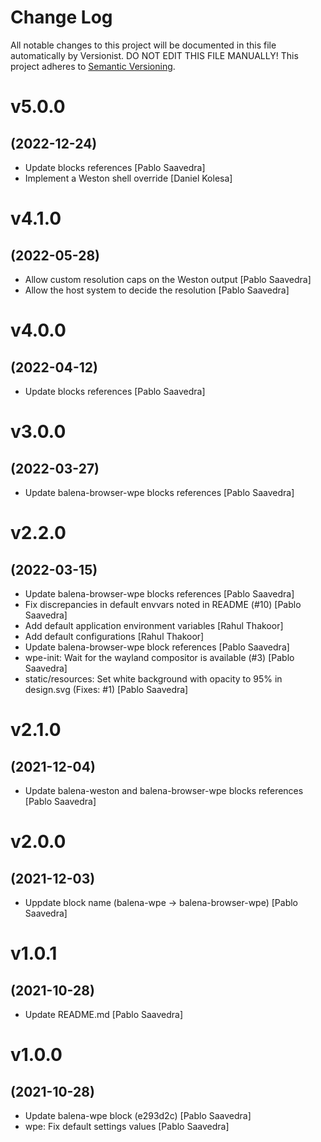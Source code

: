 # Change Log

All notable changes to this project will be documented in this file
automatically by Versionist. DO NOT EDIT THIS FILE MANUALLY!
This project adheres to [Semantic Versioning](http://semver.org/).

# v5.0.0
## (2022-12-24)

* Update blocks references [Pablo Saavedra]
* Implement a Weston shell override [Daniel Kolesa]

# v4.1.0
## (2022-05-28)

* Allow custom resolution caps on the Weston output [Pablo Saavedra]
* Allow the host system to decide the resolution [Pablo Saavedra]

# v4.0.0
## (2022-04-12)

* Update blocks references [Pablo Saavedra]

# v3.0.0
## (2022-03-27)

* Update balena-browser-wpe blocks references [Pablo Saavedra]

# v2.2.0
## (2022-03-15)

* Update balena-browser-wpe blocks references [Pablo Saavedra]
* Fix discrepancies in default envvars noted in README (#10) [Pablo Saavedra]
* Add default application environment variables [Rahul Thakoor]
* Add default configurations [Rahul Thakoor]
* Update balena-browser-wpe block references [Pablo Saavedra]
* wpe-init: Wait for the wayland compositor is available (#3) [Pablo Saavedra]
* static/resources: Set white background with opacity to 95% in design.svg (Fixes: #1) [Pablo Saavedra]

# v2.1.0
## (2021-12-04)

* Update balena-weston and balena-browser-wpe blocks references [Pablo Saavedra]

# v2.0.0
## (2021-12-03)

* Uppdate block name (balena-wpe -> balena-browser-wpe) [Pablo Saavedra]

# v1.0.1
## (2021-10-28)

* Update README.md [Pablo Saavedra]

# v1.0.0
## (2021-10-28)

* Update balena-wpe block (e293d2c) [Pablo Saavedra]
* wpe: Fix default settings values [Pablo Saavedra]
